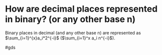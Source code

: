 # How are decimal places represented in binary? (or any other base n)
Binary places in decimal (and any other base n) are represented as $\sum_{i=1}^{x}a_i*2^{-i}$ ($\sum_{i=1}^x a_i n^{-i}$).

#gds